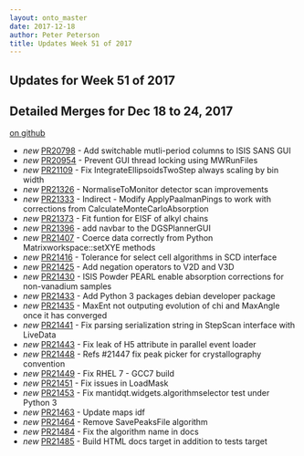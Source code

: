 ```yaml
---
layout: onto_master
date: 2017-12-18
author: Peter Peterson
title: Updates Week 51 of 2017
---
```

Updates for Week 51 of 2017
---------------------------

Detailed Merges for Dec 18 to 24, 2017
--------------------------------------
[on github](https://github.com/mantidproject/mantid/pulls?q=is%3Apr+merged%3A2017-12-19..2017-12-24)

* *new* [PR20798](https://github.com/mantidproject/mantid/pull/20798) - Add switchable mutli-period columns to ISIS SANS GUI
* *new* [PR20954](https://github.com/mantidproject/mantid/pull/20954) - Prevent GUI thread locking using MWRunFiles
* *new* [PR21109](https://github.com/mantidproject/mantid/pull/21109) - Fix IntegrateEllipsoidsTwoStep always scaling by bin width
* *new* [PR21326](https://github.com/mantidproject/mantid/pull/21326) - NormaliseToMonitor detector scan improvements
* *new* [PR21333](https://github.com/mantidproject/mantid/pull/21333) - Indirect - Modify ApplyPaalmanPings to work with corrections from CalculateMonteCarloAbsorption
* *new* [PR21373](https://github.com/mantidproject/mantid/pull/21373) - Fit funtion for EISF of alkyl chains
* *new* [PR21396](https://github.com/mantidproject/mantid/pull/21396) - add navbar to the DGSPlannerGUI
* *new* [PR21407](https://github.com/mantidproject/mantid/pull/21407) - Coerce data correctly from Python Matrixworkspace::setXYE methods
* *new* [PR21416](https://github.com/mantidproject/mantid/pull/21416) - Tolerance for select cell algorithms in SCD interface
* *new* [PR21425](https://github.com/mantidproject/mantid/pull/21425) - Add negation operators to V2D and V3D
* *new* [PR21430](https://github.com/mantidproject/mantid/pull/21430) - ISIS Powder PEARL enable absorption corrections for non-vanadium samples
* *new* [PR21433](https://github.com/mantidproject/mantid/pull/21433) - Add Python 3 packages debian developer package
* *new* [PR21435](https://github.com/mantidproject/mantid/pull/21435) - MaxEnt not outputing evolution of chi and MaxAngle once it has converged
* *new* [PR21441](https://github.com/mantidproject/mantid/pull/21441) - Fix parsing serialization string in StepScan interface with LiveData
* *new* [PR21443](https://github.com/mantidproject/mantid/pull/21443) - Fix leak of H5 attribute in parallel event loader
* *new* [PR21448](https://github.com/mantidproject/mantid/pull/21448) - Refs #21447 fix peak picker for crystallography convention
* *new* [PR21449](https://github.com/mantidproject/mantid/pull/21449) - Fix RHEL 7 - GCC7 build
* *new* [PR21451](https://github.com/mantidproject/mantid/pull/21451) - Fix issues in LoadMask
* *new* [PR21453](https://github.com/mantidproject/mantid/pull/21453) - Fix mantidqt.widgets.algorithmselector test under Python 3
* *new* [PR21463](https://github.com/mantidproject/mantid/pull/21463) - Update maps idf
* *new* [PR21464](https://github.com/mantidproject/mantid/pull/21464) - Remove SavePeaksFile algorithm
* *new* [PR21484](https://github.com/mantidproject/mantid/pull/21484) - Fix the algorithm name in docs
* *new* [PR21485](https://github.com/mantidproject/mantid/pull/21485) - Build HTML docs target in addition to tests target
